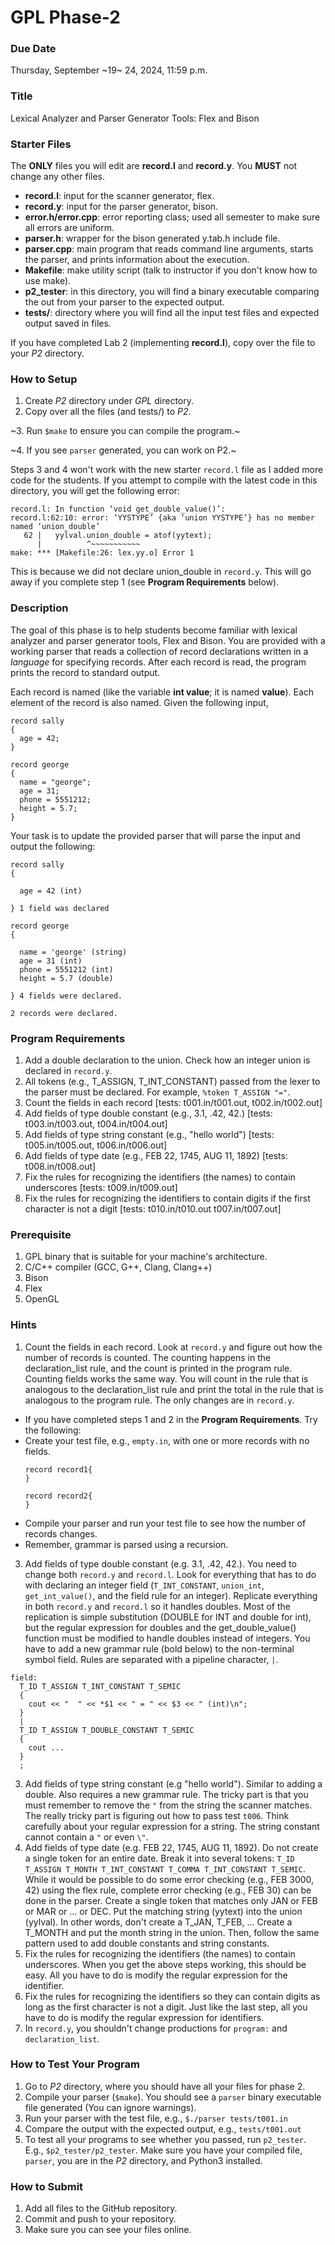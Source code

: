# GPL Phase-2

### Due Date
Thursday, September ~19~ 24, 2024, 11:59 p.m.

### Title
Lexical Analyzer and Parser Generator Tools: Flex and Bison

### Starter Files

The **ONLY** files you will edit are **record.l** and **record.y**. You **MUST** not change any other files.

- **record.l**: input for the scanner generator, flex.
- **record.y**: input for the parser generator, bison.
- **error.h/error.cpp**: error reporting class; used all semester to make sure all errors are uniform.
- **parser.h**: wrapper for the bison generated y.tab.h include file.
- **parser.cpp**: main program that reads command line arguments, starts the parser, and prints information about the execution.
- **Makefile**: make utility script (talk to instructor if you don't know how to use make).
- **p2_tester**: in this directory, you will find a binary executable comparing the out from your parser to the expected output.
- **tests/**: directory where you will find all the input test files and expected output saved in files.

If you have completed Lab 2 (implementing **record.l**), copy over the file to your _P2_ directory.

### How to Setup
1. Create _P2_ directory under _GPL_ directory.
2. Copy over all the files (and tests/) to _P2_.

~3. Run `$make` to ensure you can compile the program.~

~4. If you see `parser` generated, you can work on P2.~

Steps 3 and 4 won't work with the new starter `record.l` file as I added more code for the students.
If you attempt to compile with the latest code in this directory, you will get the following error:
```
record.l: In function ‘void get_double_value()’:
record.l:62:10: error: ‘YYSTYPE’ {aka ‘union YYSTYPE’} has no member named ‘union_double’
   62 |   yylval.union_double = atof(yytext);
      |          ^~~~~~~~~~~~
make: *** [Makefile:26: lex.yy.o] Error 1
```

This is because we did not declare union_double in `record.y`. This will go away if you complete step 1 (see **Program Requirements** below).

### Description
The goal of this phase is to help students become familiar with lexical analyzer and parser generator tools, Flex and Bison. You are provided with a working parser that reads a collection of record declarations written in a _language_ for specifying records.  After each record is read, the program prints the record to standard output.

Each record is named (like the variable **int value**; it is named **value**).  Each element of the record is also named. Given the following input,

```
record sally
{
  age = 42;
}

record george
{
  name = "george";
  age = 31;
  phone = 5551212;
  height = 5.7;
}
```

Your task is to update the provided parser that will parse the input and output the following:

```
record sally
{

  age = 42 (int)

} 1 field was declared

record george
{

  name = 'george' (string)
  age = 31 (int)
  phone = 5551212 (int)
  height = 5.7 (double)

} 4 fields were declared.

2 records were declared.
```

### Program Requirements

1. Add a double declaration to the union. Check how an integer union is declared in `record.y`.
2. All tokens (e.g., T_ASSIGN, T_INT_CONSTANT) passed from the lexer to the parser must be declared. For example, `%token T_ASSIGN "="`.
3. Count the fields in each record  [tests: t001.in/t001.out, t002.in/t002.out] 
4. Add fields of type double constant (e.g., 3.1, .42, 42.)  [tests: t003.in/t003.out, t004.in/t004.out]
5. Add fields of type string constant (e.g., "hello world")  [tests: t005.in/t005.out, t006.in/t006.out]
6. Add fields of type date (e.g.,  FEB 22, 1745, AUG 11, 1892) [tests: t008.in/t008.out]
7. Fix the rules for recognizing the identifiers (the names) to contain underscores [tests: t009.in/t009.out]
8. Fix the rules for recognizing the identifiers to contain digits if the first character is not a digit [tests: t010.in/t010.out t007.in/t007.out]

### Prerequisite

1. GPL binary that is suitable for your machine's architecture.
2. C/C++ compiler (GCC, G++, Clang, Clang++)
3. Bison
4. Flex
5. OpenGL

### Hints
1. Count the fields in each record. Look at `record.y` and figure out how the number of records is counted.  The counting happens in the declaration_list rule, and the count is printed in the program rule. Counting fields works the same way.  You will count in the rule that is analogous to the declaration_list rule and print the total in the rule that is analogous to the program rule.  The only changes are in `record.y`.
  - If you have completed steps 1 and 2 in the **Program Requirements**. Try the following:
  - Create your test file, e.g., `empty.in`, with one or more records with no fields.
    ```
    record record1{
    }
    ```
    ```
    record record2{
    }
    ```
  - Compile your parser and run your test file to see how the number of records changes.
  - Remember, grammar is parsed using a recursion.
3. Add fields of type double constant (e.g. 3.1, .42, 42.). You need to change both `record.y` and `record.l`. Look for everything that has to do with declaring an integer field (`T_INT_CONSTANT`, `union_int`, `get_int_value()`, and the field rule for an integer).  Replicate everything in both `record.y` and `record.l` so it handles doubles.  Most of the replication is simple substitution (DOUBLE for INT and double for int), but the regular expression for doubles and the get_double_value() function must be modified to handle doubles instead of integers. You have to add a new grammar rule (bold below) to the non-terminal symbol field.  Rules are separated with a pipeline character, `|`.
```
field:
  T_ID T_ASSIGN T_INT_CONSTANT T_SEMIC
  {
    cout << "  " << *$1 << " = " << $3 << " (int)\n";
  }
  |
  T_ID T_ASSIGN T_DOUBLE_CONSTANT T_SEMIC
  {
    cout ...
  }
  ;
```
3. Add fields of type string constant (e.g "hello world"). Similar to adding a double.  Also requires a new grammar rule. The tricky part is that you must remember to remove the `"` from the string the scanner matches. The really tricky part is figuring out how to pass test `t006`.  Think carefully about your regular expression for a string. The string constant cannot contain a `"` or even `\"`.
4. Add fields of type date (e.g.  FEB 22, 1745, AUG 11, 1892). Do not create a single token for an entire date.  Break it into several tokens: ```T_ID T_ASSIGN T_MONTH T_INT_CONSTANT T_COMMA T_INT_CONSTANT T_SEMIC```. While it would be possible to do some error checking (e.g., FEB 3000, 42) using the flex rule, complete error checking (e.g., FEB 30) can be done in the parser. Create a single token that matches only JAN or FEB or MAR or ... or DEC. Put the matching string (yytext) into the union (yylval). In other words, don't create a T_JAN, T_FEB, ...   Create a T_MONTH and put the month string in the union. Then, follow the same pattern used to add double constants and string constants.
5. Fix the rules for recognizing the identifiers (the names) to contain underscores. When you get the above steps working, this should be easy.  All you have to do is modify the regular expression for the identifier.
6. Fix the rules for recognizing the identifiers so they can contain digits as long as the first character is not a digit. Just like the last step, all you have to do is modify the regular expression for identifiers.
7. In `record.y`, you shouldn't change productions for `program:` and `declaration_list`.

### How to Test Your Program

1. Go to _P2_ directory, where you should have all your files for phase 2.
2. Compile your parser (`$make`). You should see a `parser` binary executable file generated (You can ignore warnings).
3. Run your parser with the test file, e.g., `$./parser tests/t001.in`
4. Compare the output with the expected output, e.g., `tests/t001.out`
5. To test all your programs to see whether you passed, run `p2_tester`. E.g., `$p2_tester/p2_tester`. Make sure you have your compiled file, `parser`, you are in the _P2_ directory, and Python3 installed.
   
### How to Submit

1. Add all files to the GitHub repository.
2. Commit and push to your repository.
3. Make sure you can see your files online.
